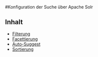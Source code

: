 #Konfiguration der Suche über Apache Solr

## Inhalt
- [Filterung](filter_de.md)
- [Facettierung](facets_de.md)
- [Auto-Suggest](autosuggest_de.md)
- [Sortierung](sorting_de.md)
